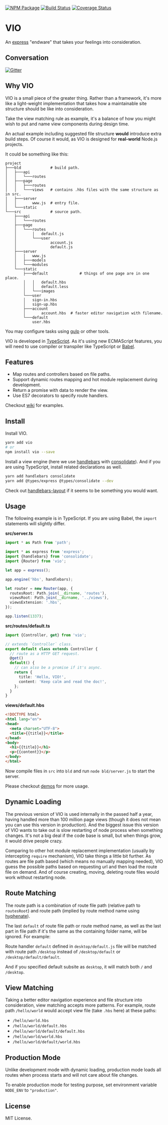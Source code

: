 [![NPM Package](https://badge.fury.io/js/vio.svg)](https://www.npmjs.com/package/vio)
[![Build Status](https://travis-ci.org/vilic/vio.svg)](https://travis-ci.org/vilic/vio)
[![Coverage Status](https://coveralls.io/repos/vilic/vio/badge.svg?branch=master&service=github)](https://coveralls.io/github/vilic/vio?branch=master)

# VIO

An [express](http://expressjs.com/) "endware" that takes your feelings into consideration.

## Conversation

[![Gitter](https://badges.gitter.im/Join%20Chat.svg)](https://gitter.im/vilic/vio?utm_source=badge&utm_medium=badge&utm_campaign=pr-badge)

## Why VIO

VIO is a small piece of the greater thing. Rather than a framework, it's more like a light-weight implementation that takes how a maintainable site structure should be like into consideration.

Take the view matching rule as example, it's a balance of how you might wish to put and name view components during design time.

An actual example including suggested file structure **would** introduce extra build steps. Of course it would, as VIO is designed for **real-world** Node.js projects.

It could be something like this:

```text
project
├───bld             # build path.
│   ├───api
│   │   └───routes
│   ├───page
│   │   ├───routes
│   │   └───views   # contains .hbs files with the same structure as in src.
│   ├───server
│   │       www.js  # entry file.
│   └───static
└───src             # source path.
    ├───api
    │   └───routes
    ├───page
    │   └───routes
    │       │   default.js
    │       └───user
    │               account.js
    │               default.js
    ├───server
    │   │   www.js
    │   ├───models
    │   └───modules
    └───static
        ├───default              # things of one page are in one place.
        │   │   default.hbs
        │   │   default.less
        │   └───images
        └───user
        │   sign-in.hbs
        │   sign-up.hbs
        ├───account
        │       account.hbs  # faster editor navigation with filename.
        └───default
            user.hbs
```

You may configure tasks using [gulp](http://gulpjs.com/) or other tools.

VIO is developed in [TypeScript](http://www.typescriptlang.org/).
As it's using new ECMAScript features, you will need to use compiler or transpiler like TypeScript or [Babel](https://babeljs.io/).

## Features

* Map routes and controllers based on file paths.
* Support dynamic routes mapping and hot module replacement during development.
* Return a promise with data to render the view.
* Use ES7 decorators to specify route handlers.

Checkout [wiki](https://github.com/vilic/vio/wiki) for examples.

## Install

Install VIO.

```sh
yarn add vio
# or
npm install vio --save
```

Install a view engine (here we use [handlebars](http://handlebarsjs.com/) with [consolidate](https://github.com/tj/consolidate.js)). And if you are using TypeScript, install related declarations as well.

```sh
yarn add handlebars consolidate
yarn add @types/express @types/consolidate --dev
```

Check out [handlebars-layout](https://github.com/vilic/handlebars-layout) if it seems to be something you would want.

## Usage

The following example is in TypeScript. If you are using Babel, the `import` statements will slightly differ.

**src/server.ts**

```ts
import * as Path from 'path';

import * as express from 'express';
import {handlebars} from 'consolidate';
import {Router} from 'vio';

let app = express();

app.engine('hbs', handlebars);

let router = new Router(app, {
  routesRoot: Path.join(__dirname, 'routes'),
  viewsRoot: Path.join(__dirname, '../views'),
  viewsExtension: '.hbs',
});

app.listen(1337);
```

**src/routes/default.ts**

```ts
import {Controller, get} from 'vio';

// extends `Controller` class.
export default class extends Controller {
  // route as a HTTP GET request.
  @get()
  default() {
    // can also be a promise if it's async.
    return {
      title: 'Hello, VIO!',
      content: 'Keep calm and read the doc!',
    };
  }
}
```

**views/default.hbs**

```html
<!DOCTYPE html>
<html lang="en">
<head>
  <meta charset="UTF-8">
  <title>{{title}}</title>
</head>
<body>
  <h1>{{title}}</h1>
  <p>{{content}}</p>
</body>
</html>
```

Now compile files in `src` into `bld` and run `node bld/server.js` to start the server.

Please checkout [demos](https://github.com/vilic/vio-demos) for more usage.

## Dynamic Loading

The previous version of VIO is used internally in the passed half a year, having handled more than 100 million page views (though it does not mean you can use this version in production). And the biggest issue this version of VIO wants to take out is slow restarting of node process when something changes. It's not a big deal if the code base is small, but when things grow, it would drive people crazy.

Comparing to other hot module replacement implementation (usually by intercepting `require` mechanism), VIO take things a little bit further. As routes are file path based (which means no manually mapping needed), VIO guess the possible paths based on requesting url and then load the route file on demand. And of course creating, moving, deleting route files would work without restarting node.

## Route Matching

The route path is a combination of route file path (relative path to `routesRoot`) and route path (implied by route method name using [hyphenate](https://github.com/vilic/hyphenate)).

The last `default` of route file path or route method name, as well as the last part in file path if it's the same as the containing folder name, will be ignored. For example:

Route handler `default` defined in `desktop/default.js` file will be matched with route path `/desktop` instead of `/desktop/default` or `/desktop/default/default`.

And if you specified default subsite as `desktop`, it will match both `/` and `/desktop`.

## View Matching

Taking a better editor navigation experience and file structure into consideration, view matching accepts more patterns. For example, route path `/hello/world` would accept view file (take `.hbs` here) at these paths:

* `/hello/world.hbs`
* `/hello/world/default.hbs`
* `/hello/world/default/default.hbs`
* `/hello/world/world.hbs`
* `/hello/world/default/world.hbs`

## Production Mode

Unlike development mode with dynamic loading, production mode loads all routes when process starts and will not care about file changes.

To enable production mode for testing purpose, set environment variable `NODE_ENV` to `"production"`.

## License

MIT License.
